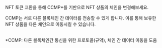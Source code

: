 NFT 토큰 교환을 통해 CCMP*를 기반으로 NFT 상품의 체인을 변경해보세요.   

CCMP는 서로 다른 블록체인 간 데이터를 전송할 수 있게 합니다. 이를 통해 보유한 NFT 상품을 다른 체인으로 이동시킬 수 있습니다.

<br />
*CCMP: 다른 블록체인간 통신을 위한 프로토콜(규약), 체인 간 데이터 이동을 도움
